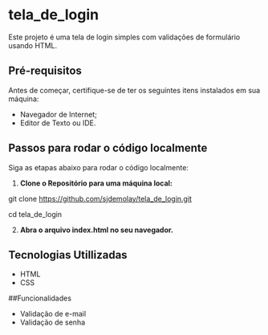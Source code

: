 # tela_de_login

Este projeto é uma tela de login simples com validações de formulário usando HTML.

## Pré-requisitos

Antes de começar, certifique-se de ter os seguintes itens instalados em sua máquina:

- Navegador de Internet;
- Editor de Texto ou IDE.

## Passos para rodar o código localmente

Siga as etapas abaixo para rodar o código localmente:

1. **Clone o Repositório para uma máquina local:**

git clone https://github.com/sjdemolay/tela_de_login.git

cd tela_de_login

2. **Abra o arquivo index.html no seu navegador.**


## Tecnologias Utillizadas

- HTML
- CSS

##Funcionalidades

- Validação de e-mail
- Validação de senha





